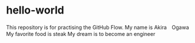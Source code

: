 # hello-world
This repository is for practising the GitHub Flow.
My name is Akira　Ogawa
My favorite food is steak
My dream is to become an engineer
